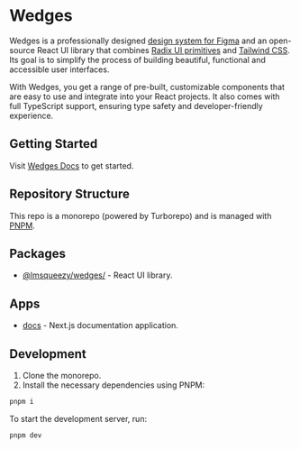 # Wedges

Wedges is a professionally designed <a href="https://lemonsqueezy.com/wedges/figma/" target="_blank">design system for Figma</a> and an open-source React UI library that combines <a href="https://www.radix-ui.com/primitives" target="_blank" rel="noopener noreferrer">Radix UI primitives</a> and <a href="https://tailwindcss.com/" target="_blank" rel="noopener noreferrer">Tailwind CSS</a>. Its goal is to simplify the process of building beautiful, functional and accessible user interfaces.

With Wedges, you get a range of pre-built, customizable components that are easy to use and integrate into your React projects. It also comes with full TypeScript support, ensuring type safety and developer-friendly experience.

## Getting Started

Visit <a href="#" target="_blank">Wedges Docs</a> to get started.

## Repository Structure
This repo is a monorepo (powered by Turborepo) and is managed with [PNPM](https://pnpm.io/).

## Packages

- [@lmsqueezy/wedges/](./packages/wedges) - React UI library.

## Apps

- [docs](./apps/lemon-lab) - Next.js documentation application.

## Development

1. Clone the monorepo.
2. Install the necessary dependencies using PNPM:

```bash
pnpm i
```

To start the development server, run:

```bash
pnpm dev
```

